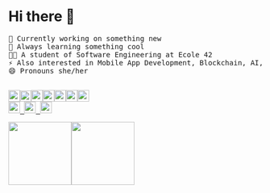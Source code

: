 # Hi there 👋
<pre>
🔭 Currently working on something new
🌱 Always learning something cool
👩‍🎓 A student of Software Engineering at Ecole 42
⚡ Also interested in Mobile App Development, Blockchain, AI, NFT
😄 Pronouns she/her
<p align="left">
<img height="23em" src="https://img.shields.io/badge/C-22272e?style=for-the-badge&logo=c&logoColor=white"/><img height="22em" src="https://img.shields.io/badge/Java-22272e?style=for-the-badge&logo=java&logoColor=white"/><img height="23em" src="https://img.shields.io/badge/HTML-22272e?style=for-the-badge&logo=html5&logoColor=ab3f27"/></a><img height="23em" src="https://img.shields.io/badge/CSS-22272e?style=for-the-badge&logo=css3&logoColor=1572b6"/></a><img height="23em" src="https://img.shields.io/badge/Linux-22272e?style=for-the-badge&logo=linux&logoColor=#22272e"/></a><img height="23em" src="https://img.shields.io/badge/Shell_Script-22272e?style=for-the-badge&logo=gnu-bash&logoColor=white"/></a><img height="23em" src="https://img.shields.io/badge/Markdown-22272e?style=for-the-badge&logo=markdown&logoColor=white"/></a>
<a href="https://t.me/CarlalFranca"rel="nofollow"><img height="23em" src="https://img.shields.io/badge/Telegram-22272e?style=for-the-badge&logo=telegram&logoColor=white%22/%3E"/> <a href="https://t.me/CarlalFranca"rel="nofollow"><img height="23em" src="https://img.shields.io/badge/LinkedIn-22272e?style=for-the-badge&logo=linkedin&logoColor=white"/> <a href="https://t.me/CarlalFranca"rel="nofollow"><img height="23em" src="https://img.shields.io/badge/ProtonMail-22272e?style=for-the-badge&logo=protonmail&logoColor=white"/>
<div><img height="125em" src="https://github-readme-stats.vercel.app/api/top-langs/?username=carlarfranca&layout=compact&langs_count=7&bg_color=22272e&title_color=8f989f&text_color=8f989f&icon_color=962a34"/><img height="125em" src="https://github-readme-stats.vercel.app/api?username=carlarfranca&show_icons=true&bg_color=22272e&title_color=8f989f&icon_color=962a34&text_color=8f989f&include_all_commits=true count_private=true"/></div></pre>
<!--
<p align="lrft"><img alingn="center" height="13em" src="https://profile-counter.glitch.me/SeuPerfildoGitHub/count.svg" /></p>
-->

